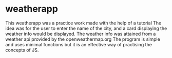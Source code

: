 # weatherapp
This weatherapp was a practice work made with the help of a tutorial
The idea was for the user to enter the name of the city, and a card displaying the weather info would be displayed.
The weather info was attained from a weather api provided by the openweathermap.org
The program is simple and uses minimal functions but it is an effective way of practising the concepts of JS.
